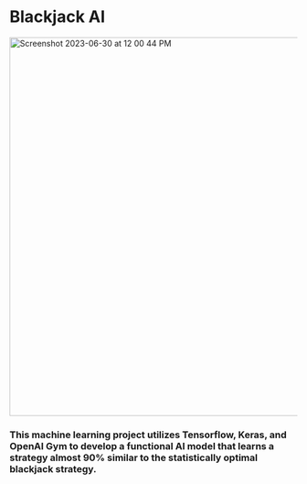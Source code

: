 # Blackjack AI

<img width="662" alt="Screenshot 2023-06-30 at 12 00 44 PM" src="https://github.com/calebweldon/BlackjackAI/assets/132513904/9ebea31a-b7f9-4648-ba63-4a23aac1eef4">

### **This machine learning project utilizes Tensorflow, Keras, and OpenAI Gym to develop a functional AI model that learns a strategy almost 90% similar to the statistically optimal blackjack strategy.**
